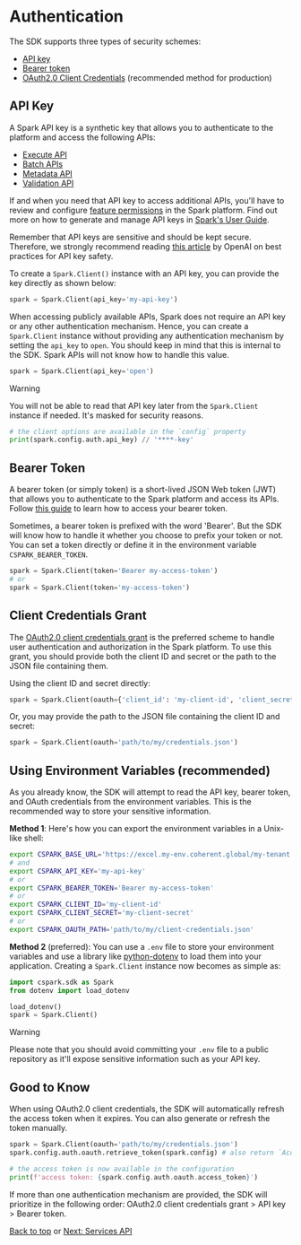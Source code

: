 # Authentication

The SDK supports three types of security schemes:

- [API key](#api-key)
- [Bearer token](#bearer-token)
- [OAuth2.0 Client Credentials](#client-credentials-grant) (recommended method for production)

## API Key

A Spark API key is a synthetic key that allows you to authenticate to the platform
and access the following APIs:

- [Execute API][execute-api]
- [Batch APIs][batch-apis]
- [Metadata API][metadata-api]
- [Validation API][validation-api]

If and when you need that API key to access additional APIs, you'll have to review and
configure [feature permissions][feature-permissions] in the Spark platform. Find
out more on how to generate and manage API keys in [Spark's User Guide][spark-api-keys].

Remember that API keys are sensitive and should be kept secure. Therefore, we
strongly recommend reading [this article][openai-api-keys] by OpenAI on best practices
for API key safety.

To create a `Spark.Client()` instance with an API key, you can provide the key
directly as shown below:

```py
spark = Spark.Client(api_key='my-api-key')
```

When accessing publicly available APIs, Spark does not require an API key or any
other authentication mechanism. Hence, you can create a `Spark.Client` instance
without providing any authentication mechanism by setting the `api_key` to `open`.
You should keep in mind that this is internal to the SDK. Spark APIs will not know
how to handle this value.

```py
spark = Spark.Client(api_key='open')
```

> [!WARNING]
> You will not be able to read that API key later from the `Spark.Client` instance
> if needed. It's masked for security reasons.

```py
# the client options are available in the `config` property
print(spark.config.auth.api_key) // '****-key'
```

## Bearer Token

A bearer token (or simply token) is a short-lived JSON Web token (JWT) that allows you
to authenticate to the Spark platform and access its APIs. Follow [this guide][bearer-token] to
learn how to access your bearer token.

Sometimes, a bearer token is prefixed with the word 'Bearer'. But the SDK will know
how to handle it whether you choose to prefix your token or not. You can set a
token directly or define it in the environment variable `CSPARK_BEARER_TOKEN`.

```py
spark = Spark.Client(token='Bearer my-access-token')
# or
spark = Spark.Client(token='my-access-token')
```

## Client Credentials Grant

The [OAuth2.0 client credentials grant][oauth2] is the preferred scheme to handle
user authentication and authorization in the Spark platform. To use this grant,
you should provide both the client ID and secret or the path to the JSON file containing them.

Using the client ID and secret directly:

```py
spark = Spark.Client(oauth={'client_id': 'my-client-id', 'client_secret': 'my-client-secret'})
```

Or, you may provide the path to the JSON file containing the client ID and secret:

```py
spark = Spark.Client(oauth='path/to/my/credentials.json')
```

## Using Environment Variables (recommended)

As you already know, the SDK will attempt to read the API key, bearer token, and
OAuth credentials from the environment variables. This is the recommended way to
store your sensitive information.

**Method 1**: Here's how you can export the environment variables in a Unix-like shell:

```bash
export CSPARK_BASE_URL='https://excel.my-env.coherent.global/my-tenant'
# and
export CSPARK_API_KEY='my-api-key'
# or
export CSPARK_BEARER_TOKEN='Bearer my-access-token'
# or
export CSPARK_CLIENT_ID='my-client-id'
export CSPARK_CLIENT_SECRET='my-client-secret'
# or
export CSPARK_OAUTH_PATH='path/to/my/client-credentials.json'
```

**Method 2** (preferred): You can use a `.env` file to store your environment
variables and use a library like [python-dotenv] to load them into your application.
Creating a `Spark.Client` instance now becomes as simple as:

```py
import cspark.sdk as Spark
from dotenv import load_dotenv

load_dotenv()
spark = Spark.Client()
```

> [!WARNING]
> Please note that you should avoid committing your `.env` file to a public repository
> as it'll expose sensitive information such as your API key.

## Good to Know

When using OAuth2.0 client credentials, the SDK will automatically refresh the
access token when it expires. You can also generate or refresh the token manually.

```py
spark = Spark.Client(oauth='path/to/my/credentials.json')
spark.config.auth.oauth.retrieve_token(spark.config) # also return `AccessToken` object.

# the access token is now available in the configuration
print(f'access token: {spark.config.auth.oauth.access_token}')
```

If more than one authentication mechanism are provided, the SDK will prioritize in
the following order: OAuth2.0 client credentials grant > API key > Bearer token.

[Back to top](#authentication) or [Next: Services API](./services.md)

<!-- References  -->
[batch-apis]: https://docs.coherent.global/spark-apis/batch-apis
[execute-api]: https://docs.coherent.global/spark-apis/execute-api
[metadata-api]: https://docs.coherent.global/spark-apis/metadata-api
[validation-api]: https://docs.coherent.global/spark-apis/validation-api
[feature-permissions]: https://docs.coherent.global/spark-apis/authorization-api-keys/permissions-features-permissions
[openai-api-keys]: https://help.openai.com/en/articles/5112595-best-practices-for-api-key-safety
[spark-api-keys]: https://docs.coherent.global/spark-apis/authorization-api-keys
[bearer-token]: https://docs.coherent.global/spark-apis/authorization-bearer-token
[oauth2]: https://docs.coherent.global/spark-apis/authorization-client-credentials
[python-dotenv]: https://pypi.org/project/python-dotenv/

